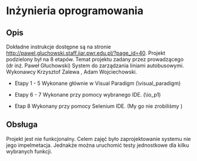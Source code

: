 # Inżynieria oprogramowania

## Opis

Dokładne instrukcje dostępne są na stronie <http://pawel.gluchowski.staff.iiar.pwr.edu.pl/?page_id=40>. Projekt podzielony był na 8 etapów. Temat projektu zadany przez prowadzącego (dr inż. Paweł Głuchowski) System do zarządzania liniami autobusowymi. Wykonawcy Krzysztof Zalewa , Adam Wojciechowski.

* Etapy 1 - 5 Wykonane głównie w Visual Paradigm (\visual_paradigm)

* Etapy 6 - 7 Wykonane przy pomocy wybranego IDE. (\io_p1)

* Etap 8 Wykonany przy pomocy Selenium IDE. (My go nie zrobiliśmy )

## Obsługa

Projekt jest nie funkcjonalny. Celem zajęć było zaprojektowanie systemu nie jego impelmetacja. Jednakże można uruchomić testy 
jednostkowe dla kilku wybranych funkcji.

